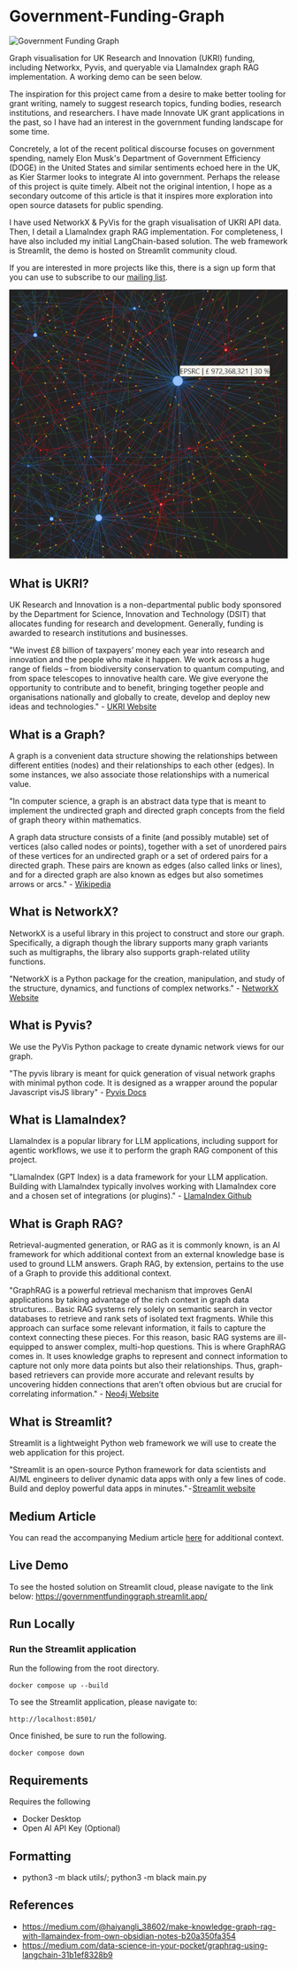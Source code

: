 # Government-Funding-Graph
![Government Funding Graph](https://github.com/lewisExternal/Government-Funding-Graph/blob/main/img/graph.gif)

Graph visualisation for UK Research and Innovation (UKRI) funding, including Networkx, Pyvis, and queryable via LlamaIndex graph RAG implementation. A working demo can be seen below. 

The inspiration for this project came from a desire to make better tooling for grant writing, namely to suggest research topics, funding bodies, research institutions, and researchers. I have made Innovate UK grant applications in the past, so I have had an interest in the government funding landscape for some time. 

Concretely, a lot of the recent political discourse focuses on government spending, namely Elon Musk's Department of Government Efficiency (DOGE) in the United States and similar sentiments echoed here in the UK, as Kier Starmer looks to integrate AI into government.
Perhaps the release of this project is quite timely. Albeit not the original intention, I hope as a secondary outcome of this article is that it inspires more exploration into open source datasets for public spending.

I have used NetworkX & PyVis for the graph visualisation of UKRI API data. Then, I detail a LlamaIndex graph RAG implementation. For completeness, I have also included my initial LangChain-based solution. The web framework is Streamlit, the demo is hosted on Streamlit community cloud.

If you are interested in more projects like this, there is a sign up form that you can use to subscribe to our [mailing list](https://docs.google.com/forms/d/e/1FAIpQLScMwyRLHUwc_qTqCPndJCudVQCn0zQl4upcHmqj26ZG5akl4g/viewform).


![Government Funding Graph](https://github.com/lewisExternal/Government-Funding-Graph/blob/main/img/graph_1.png)

## What is UKRI?
UK Research and Innovation is a non-departmental public body sponsored by the Department for Science, Innovation and Technology (DSIT) that allocates funding for research and development. Generally, funding is awarded to research institutions and businesses.

"We invest £8 billion of taxpayers’ money each year into research and innovation and the people who make it happen. We work across a huge range of fields – from biodiversity conservation to quantum computing, and from space telescopes to innovative health care. We give everyone the opportunity to contribute and to benefit, bringing together people and organisations nationally and globally to create, develop and deploy new ideas and technologies." - [UKRI Website](https://www.ukri.org/)

## What is a Graph? 
A graph is a convenient data structure showing the relationships between different entities (nodes) and their relationships to each other (edges). In some instances, we also associate those relationships with a numerical value.

"In computer science, a graph is an abstract data type that is meant to implement the undirected graph and directed graph concepts from the field of graph theory within mathematics.

A graph data structure consists of a finite (and possibly mutable) set of vertices (also called nodes or points), together with a set of unordered pairs of these vertices for an undirected graph or a set of ordered pairs for a directed graph. These pairs are known as edges (also called links or lines), and for a directed graph are also known as edges but also sometimes arrows or arcs." - [Wikipedia](https://en.wikipedia.org/wiki/Graph_(abstract_data_type))


## What is NetworkX?
NetworkX is a useful library in this project to construct and store our graph. Specifically, a digraph though the library supports many graph variants such as multigraphs, the library also supports graph-related utility functions.

"NetworkX is a Python package for the creation, manipulation, and study of the structure, dynamics, and functions of complex networks." - [NetworkX Website](https://networkx.org/)

## What is Pyvis?
We use the PyVis Python package to create dynamic network views for our graph.

"The pyvis library is meant for quick generation of visual network graphs with minimal python code. It is designed as a wrapper around the popular Javascript visJS library" - [Pyvis Docs](https://pyvis.readthedocs.io/en/latest/tutorial.html)

## What is LlamaIndex?
LlamaIndex is a popular library for LLM applications, including support for agentic workflows, we use it to perform the graph RAG component of this project.

"LlamaIndex (GPT Index) is a data framework for your LLM application. Building with LlamaIndex typically involves working with LlamaIndex core and a chosen set of integrations (or plugins)." - [LlamaIndex Github](https://github.com/run-llama/llama_index)


## What is Graph RAG?
Retrieval-augmented generation, or RAG as it is commonly known, is an AI framework for which additional context from an external knowledge base is used to ground LLM answers. Graph RAG, by extension, pertains to the use of a Graph to provide this additional context.

"GraphRAG is a powerful retrieval mechanism that improves GenAI applications by taking advantage of the rich context in graph data structures... Basic RAG systems rely solely on semantic search in vector databases to retrieve and rank sets of isolated text fragments. While this approach can surface some relevant information, it fails to capture the context connecting these pieces. For this reason, basic RAG systems are ill-equipped to answer complex, multi-hop questions. This is where GraphRAG comes in. It uses knowledge graphs to represent and connect information to capture not only more data points but also their relationships. Thus, graph-based retrievers can provide more accurate and relevant results by uncovering hidden connections that aren’t often obvious but are crucial for correlating information." - [Neo4j Website](https://neo4j.com/blog/genai/what-is-graphrag/)

## What is Streamlit? 
Streamlit is a lightweight Python web framework we will use to create the web application for this project.

"Streamlit is an open-source Python framework for data scientists and AI/ML engineers to deliver dynamic data apps with only a few lines of code. Build and deploy powerful data apps in minutes." - [Streamlit website](https://docs.streamlit.io/)

## Medium Article  

You can read the accompanying Medium article [here](https://medium.com/data-science-collective/government-funding-graph-fad0e59cfb04) for additional context.  

## Live Demo  
To see the hosted solution on Streamlit cloud, please navigate to the link below:
https://governmentfundinggraph.streamlit.app/

## Run Locally  

### Run the Streamlit application  
Run the following from the root directory.  
```
docker compose up --build 
```
To see the Streamlit application, please navigate to:  
```
http://localhost:8501/
```
Once finished, be sure to run the following.
```
docker compose down
```

## Requirements  
Requires the following 
* Docker Desktop 
* Open AI API Key (Optional)

## Formatting
* python3 -m black utils/; python3 -m black main.py

## References 
* https://medium.com/@haiyangli_38602/make-knowledge-graph-rag-with-llamaindex-from-own-obsidian-notes-b20a350fa354
* https://medium.com/data-science-in-your-pocket/graphrag-using-langchain-31b1ef8328b9
